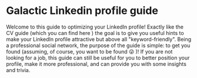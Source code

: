 
# Galactic Linkedin profile guide

Welcome to this guide to optimizing your LinkedIn profile! Exactly like the CV guide (which you can find here ) the goal is to give you useful hints to make your LinkedIn profile attractive but above all "keyword-friendly". Being a professional social network, the purpose of the guide is simple: to get you found (assuming, of course, you want to be found 😜 )! If you are not looking for a job, this guide can still be useful for you to better position your profile, make it more professional, and can provide you with some insights and trivia.


